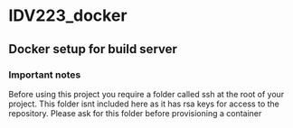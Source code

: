 # IDV223_docker

## Docker setup for build server

### Important notes

Before using this project you require a folder called ssh at the root of your project. This folder isnt included here as it has rsa keys for access to the repository. Please ask for this folder before provisioning a container
